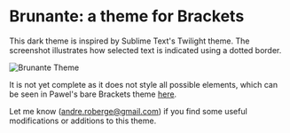 Brunante: a theme for Brackets
==============================

This dark theme is inspired by Sublime Text's Twilight theme.  The screenshot 
illustrates how selected text is indicated using a dotted border.

![Brunante Theme](https://raw.github.com/aroberge/brunante/master/brunante.png)

It is not yet complete as it does not style all possible elements, which can
be seen in Pawel's bare Brackets theme [here](https://github.com/trimek/BearTheme/blob/master/BearTheme.css).<br/>


Let me know (andre.roberge@gmail.com) if you find some useful modifications or 
additions to this theme.
